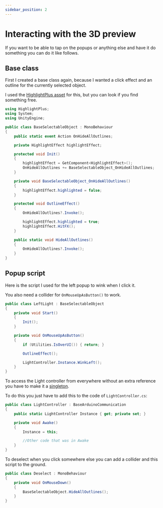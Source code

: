 ```yaml
---
sidebar_position: 2
---
```


# Interacting with the 3D preview

If you want to be able to tap on the popups or anything else and have it do something you can do it like follows.

## Base class

First I created a base class again, because I wanted a click effect and an outline for the currently selected object.

I used the [HighlightPlus asset](https://assetstore.unity.com/packages/vfx/shaders/highlight-plus-all-in-one-outline-selection-effects-134149) for this, but you can look if you find something free.

```cs
using HighlightPlus;
using System;
using UnityEngine;

public class BaseSelectableObject : MonoBehaviour
{
    public static event Action OnHideAllOutlines;

    private HighlightEffect highlightEffect;

    protected void Init()
    {
        highlightEffect = GetComponent<HighlightEffect>();
        OnHideAllOutlines += BaseSelectableObject_OnHideAllOutlines;
    }

    private void BaseSelectableObject_OnHideAllOutlines()
    {
        highlightEffect.highlighted = false;
    }

    protected void OutlineEffect()
    {
        OnHideAllOutlines?.Invoke();

        highlightEffect.highlighted = true;
        highlightEffect.HitFX();
    }

    public static void HideAllOutlines()
    {
        OnHideAllOutlines?.Invoke();
    }
}
```

## Popup script

Here is the script I used for the left popup to wink when I click it.

You also need a collider for `OnMouseUpAsButton()` to work.

```cs
public class LeftLight : BaseSelectableObject
{
    private void Start()
    {
        Init();
    }

    private void OnMouseUpAsButton()
    {
        if (Utilities.IsOverUI()) { return; }

        OutlineEffect();

        LightController.Instance.WinkLeft();
    }
}
```

To access the Light controller from everywhere without an extra reference you have to make it a [singleton](https://docs.unity3d.com/Packages/com.unity.entities@1.0/manual/components-singleton.html#:~:text=A%20singleton%20component%20is%20a,no%20longer%20a%20singleton%20component.).

To do this you just have to add this to the code of `LightController.cs`:

```cs
public class LightController : BaseArduinoCommunication
{
    public static LightController Instance { get; private set; }

    private void Awake()
    {
        Instance = this;

        //Other code that was in Awake
    }
}
```

To deselect when you click somewhere else you can add a collider and this script to the ground.

```cs
public class Deselect : MonoBehaviour
{
    private void OnMouseDown()
    {
        BaseSelectableObject.HideAllOutlines();
    }
}
```

